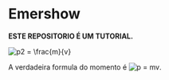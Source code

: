 
<!-- README.md is generated from README.Rmd. Please edit that file -->

# Emershow

**ESTE REPOSITORIO É UM TUTORIAL.**

<!-- badges: start -->
<!-- badges: end -->

![p2 = \\frac{m}{v}](https://latex.codecogs.com/png.image?%5Cdpi%7B110%7D&space;%5Cbg_white&space;p2%20%3D%20%5Cfrac%7Bm%7D%7Bv%7D "p2 = \frac{m}{v}")

A verdadeira formula do momento é
![p = mv](https://latex.codecogs.com/png.image?%5Cdpi%7B110%7D&space;%5Cbg_white&space;p%20%3D%20mv "p = mv").
